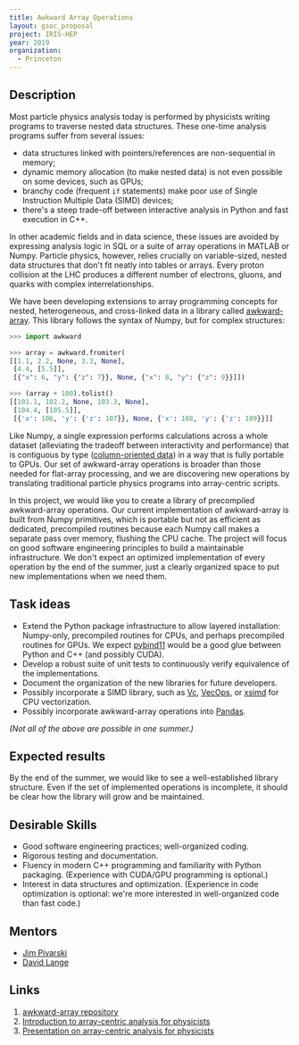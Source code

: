 ```yaml
---
title: Awkward Array Operations
layout: gsoc_proposal
project: IRIS-HEP
year: 2019
organization:
  - Princeton
---
```


## Description

Most particle physics analysis today is performed by physicists writing programs to traverse nested data structures. These one-time analysis programs suffer from several issues:

  * data structures linked with pointers/references are non-sequential in memory;
  * dynamic memory allocation (to make nested data) is not even possible on some devices, such as GPUs;
  * branchy code (frequent `if` statements) make poor use of Single Instruction Multiple Data (SIMD) devices;
  * there's a steep trade-off between interactive analysis in Python and fast execution in C++.

In other academic fields and in data science, these issues are avoided by expressing analysis logic in SQL or a suite of array operations in MATLAB or Numpy. Particle physics, however, relies crucially on variable-sized, nested data structures that don't fit neatly into tables or arrays. Every proton collision at the LHC produces a different number of electrons, gluons, and quarks with complex interrelationships.

We have been developing extensions to array programming concepts for nested, heterogeneous, and cross-linked data in a library called [awkward-array](https://github.com/scikit-hep/awkward-array). This library follows the syntax of Numpy, but for complex structures:

```python
>>> import awkward

>>> array = awkward.fromiter(
[[1.1, 2.2, None, 3.3, None],
 [4.4, [5.5]],
 [{"x": 6, "y": {"z": 7}}, None, {"x": 8, "y": {"z": 9}}]])

>>> (array + 100).tolist()
[[101.1, 102.2, None, 103.3, None],
 [104.4, [105.5]],
 [{'x': 106, 'y': {'z': 107}}, None, {'x': 108, 'y': {'z': 109}}]]
```

Like Numpy, a single expression performs calculations across a whole dataset (alleviating the tradeoff between interactivity and performance) that is contiguous by type ([column-oriented data](https://towardsdatascience.com/the-beauty-of-column-oriented-data-2945c0c9f560)) in a way that is fully portable to GPUs. Our set of awkward-array operations is broader than those needed for flat-array processing, and we are discovering new operations by translating traditional particle physics programs into array-centric scripts.

In this project, we would like you to create a library of precompiled awkward-array operations. Our current implementation of awkward-array is built from Numpy primitives, which is portable but not as efficient as dedicated, precompiled routines because each Numpy call makes a separate pass over memory, flushing the CPU cache. The project will focus on good software engineering principles to build a maintainable infrastructure. We don't expect an optimized implementation of every operation by the end of the summer, just a clearly organized space to put new implementations when we need them.

## Task ideas

  * Extend the Python package infrastructure to allow layered installation: Numpy-only, precompiled routines for CPUs, and perhaps precompiled routines for GPUs. We expect [pybind11](https://pybind11.readthedocs.io/en/stable/) would be a good glue between Python and C++ (and possibly CUDA).
  * Develop a robust suite of unit tests to continuously verify equivalence of the implementations.
  * Document the organization of the new libraries for future developers.
  * Possibly incorporate a SIMD library, such as [Vc](https://github.com/VcDevel/Vc), [VecOps](https://root.cern.ch/doc/v614/group__tutorial__vecops.html), or [xsimd](https://github.com/QuantStack/xsimd) for CPU vectorization.
  * Possibly incorporate awkward-array operations into [Pandas](https://pandas.pydata.org).

_(Not all of the above are possible in one summer.)_

## Expected results

By the end of the summer, we would like to see a well-established library structure. Even if the set of implemented operations is incomplete, it should be clear how the library will grow and be maintained.

## Desirable Skills

  * Good software engineering practices; well-organized coding.
  * Rigorous testing and documentation.
  * Fluency in modern C++ programming and familiarity with Python packaging. (Experience with CUDA/GPU programming is optional.)
  * Interest in data structures and optimization. (Experience in code optimization is optional: we're more interested in well-organized code than fast code.)

## Mentors

  * [Jim Pivarski](mailto:pivarski@princeton.edu)
  * [David Lange](mailto:david.lange@cern.ch)

## Links

  1. [awkward-array repository](https://github.com/scikit-hep/awkward-array)
  2. [Introduction to array-centric analysis for physicists](https://github.com/jpivarski/jupyter-talks/blob/master/2018-09-28-uproot3-update/uproot-3-evaluated.ipynb)
  3. [Presentation on array-centric analysis for physicists](https://indico.cern.ch/event/745288/contributions/3080203/attachments/1748811/2832682/pivarski-hsf-numpy.pdf)
